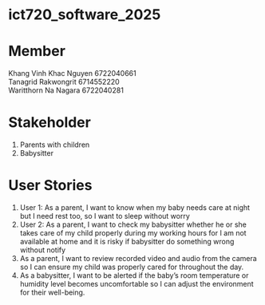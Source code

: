 # ict720_software_2025

# Member
Khang Vinh Khac Nguyen 6722040661 \
Tanagrid Rakwongrit 6714552220 \
Waritthorn Na Nagara 6722040281

# Stakeholder
1. Parents with children
2. Babysitter

# User Stories
1. User 1: As a parent, I want to know when my baby needs care at night but I need rest too, so I want to sleep without worry
2. User 2: As a parent, I want to check my babysitter whether he or she takes care of my child properly during my working hours for I am not available at home and it is risky if babysitter do something wrong without notify
3. As a parent, I want to review recorded video and audio from the camera so I can ensure my child was properly cared for throughout the day.
4. As a babysitter, I want to be alerted if the baby’s room temperature or humidity level becomes uncomfortable so I can adjust the environment for their well-being.


